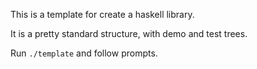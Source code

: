 This is a template for create a haskell library.

It is a pretty standard structure, with demo and test trees.

Run `./template` and follow prompts.
